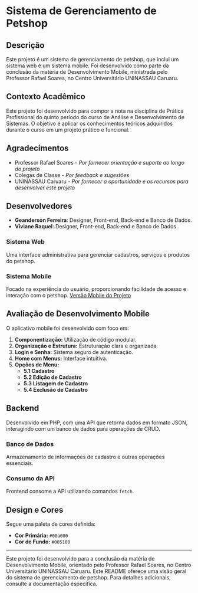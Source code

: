 # Sistema de Gerenciamento de Petshop

## Descrição
Este projeto é um sistema de gerenciamento de petshop, que inclui um sistema web e um sistema mobile. Foi desenvolvido como parte da conclusão da matéria de Desenvolvimento Mobile, ministrada pelo Professor Rafael Soares, no Centro Universitário UNINASSAU Caruaru.

## Contexto Acadêmico

Este projeto foi desenvolvido para compor a nota na disciplina de Prática Profissional do quinto período do curso de Análise e Desenvolvimento de Sistemas. O objetivo é aplicar os conhecimentos teóricos adquiridos durante o curso em um projeto prático e funcional.

## Agradecimentos

- Professor Rafael Soares - *Por fornecer orientação e suporte ao longo do projeto*
- Colegas de Classe - *Por feedback e sugestões*
- UNINASSAU Caruaru - *Por fornecer a oportunidade e os recursos para desenvolver este projeto*
  
## Desenvolvedores

- **Geanderson Ferreira**: Designer, Front-end, Back-end e Banco de Dados.
- **Viviane Raquel**: Designer, Front-end, Back-end e Banco de Dados.
  
### Sistema Web
Uma interface administrativa para gerenciar cadastros, serviços e produtos do petshop.

### Sistema Mobile
Focado na experiência do usuário, proporcionando facilidade de acesso e interação com o petshop. [Versão Mobile do Projeto](https://github.com/geanderson-062/cadastrapet-mobile)

## Avaliação de Desenvolvimento Mobile
O aplicativo mobile foi desenvolvido com foco em:

1. **Componentização:** Utilização de código modular.
2. **Organização e Estrutura:** Estruturação clara e organizada.
3. **Login e Senha:** Sistema seguro de autenticação.
4. **Home com Menus:** Interface intuitiva.
5. **Opções de Menu:** 
   - **5.1 Cadastro**
   - **5.2 Edição de Cadastro**
   - **5.3 Listagem de Cadastro**
   - **5.4 Exclusão de Cadastro**

## Backend
Desenvolvido em PHP, com uma API que retorna dados em formato JSON, interagindo com um banco de dados para operações de CRUD.

### Banco de Dados
Armazenamento de informações de cadastro e outras operações essenciais.

### Consumo da API
Frontend consome a API utilizando comandos `fetch`.

## Design e Cores
Segue uma paleta de cores definida:

- **Cor Primária:** `#00a000`
- **Cor de Fundo:** `#005100`

---

Este projeto foi desenvolvido para a conclusão da matéria de Desenvolvimento Mobile, orientado pelo Professor Rafael Soares, no Centro Universitário UNINASSAU Caruaru. Este README oferece uma visão geral do sistema de gerenciamento de petshop. Para detalhes adicionais, consulte a documentação específica.



